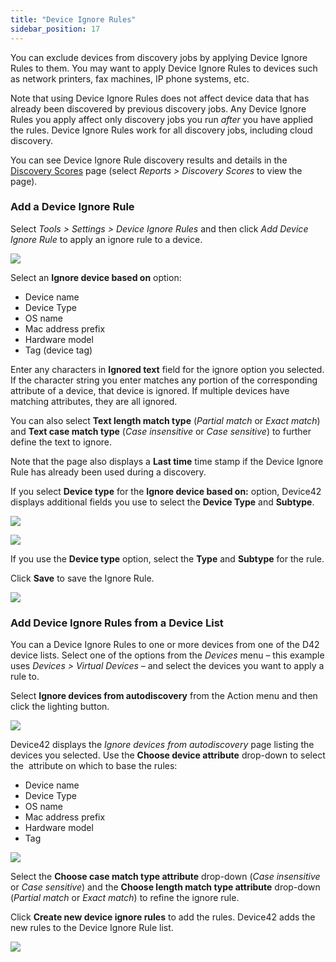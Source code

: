```yaml
---
title: "Device Ignore Rules"
sidebar_position: 17
---
```


You can exclude devices from discovery jobs by applying Device Ignore Rules to them. You may want to apply Device Ignore Rules to devices such as network printers, fax machines, IP phone systems, etc.

Note that using Device Ignore Rules does not affect device data that has already been discovered by previous discovery jobs. Any Device Ignore Rules you apply affect only discovery jobs you run _after_ you have applied the rules. Device Ignore Rules work for all discovery jobs, including cloud discovery.

You can see Device Ignore Rule discovery results and details in the [Discovery Scores](reports/reports/discovery-quality-scores.md) page (select _Reports > Discovery Scores_ to view the page).

### Add a Device Ignore Rule

Select _Tools > Settings > Device Ignore Rules_ and then click _Add Device Ignore Rule_ to apply an ignore rule to a device.

![](/assets/images/D42-23003_device-ignore-1-based-on-dropdown.png)

Select an **Ignore device based on** option:

- Device name
- Device Type
- OS name
- Mac address prefix
- Hardware model
- Tag (device tag)

Enter any characters in **Ignored text** field for the ignore option you selected. If the character string you enter matches any portion of the corresponding attribute of a device, that device is ignored. If multiple devices have matching attributes, they are all ignored.

You can also select **Text length match type** (_Partial match_ or _Exact match_) and **Text case match type** (_Case insensitive_ or _Case sensitive_) to further define the text to ignore.

Note that the page also displays a **Last time** time stamp if the Device Ignore Rule has already been used during a discovery.

If you select **Device type** for the **Ignore device based on:** option, Device42 displays additional fields you use to select the **Device Type** and **Subtype**.

![](/assets/images/D42-23003_device-ignore-4-type-physical-drop-down.png)

![](/assets/images/D42-23003_device-ignore-5-type-virtual-drop-down.png)

If you use the **Device type** option, select the **Type** and **Subtype** for the rule.

Click **Save** to save the Ignore Rule.

![](/assets/images/D42-23003_device-ignore-2-list-page.png)

### Add Device Ignore Rules from a Device List

You can a Device Ignore Rules to one or more devices from one of the D42 device lists. Select one of the options from the _Devices_ menu – this example uses _Devices > Virtual Devices_ – and select the devices you want to apply a rule to.

Select **Ignore devices from autodiscovery** from the Action menu and then click the lighting button.

![](/assets/images/D42-23003_device-ignore-6-from-devices-list-page.png)

Device42 displays the _Ignore devices from autodiscovery_ page listing the devices you selected. Use the **Choose device attribute** drop-down to select the  attribute on which to base the rules:

- Device name
- Device Type
- OS name
- Mac address prefix
- Hardware model
- Tag

![](/assets/images/Device-Ignore-from-Devices-List.png)

Select the **Choose case match type attribute** drop-down (_Case insensitive_ or _Case sensitive_) and the **Choose length match type attribute** drop-down (_Partial match_ or _Exact match_) to refine the ignore rule.

Click **Create new device ignore rules** to add the rules. Device42 adds the new rules to the Device Ignore Rule list.

![](/assets/images/D42-23003_device-ignore-7-list-page-w-new-rules.png)
